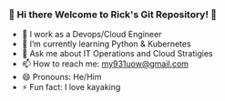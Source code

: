 ### 👋 Hi there Welcome to Rick's Git Repository! 👋


- 🔭 I work as a  Devops/Cloud Engineer
- 🌱 I’m currently learning Python & Kubernetes 
- 💬 Ask me about IT Operations and Cloud Stratigies
- 📫 How to reach me: my931uow@gmail.com
- 😄 Pronouns: He/Him
- ⚡ Fun fact: I love kayaking
